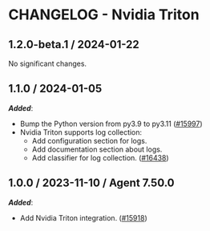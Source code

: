 # CHANGELOG - Nvidia Triton

<!-- towncrier release notes start -->

## 1.2.0-beta.1 / 2024-01-22

No significant changes.

## 1.1.0 / 2024-01-05

***Added***:

* Bump the Python version from py3.9 to py3.11 ([#15997](https://github.com/DataDog/integrations-core/pull/15997))
* Nvidia Triton supports log collection:
  - Add configuration section for logs.
  - Add documentation section about logs.
  - Add classifier for log collection. ([#16438](https://github.com/DataDog/integrations-core/pull/16438))

## 1.0.0 / 2023-11-10 / Agent 7.50.0

***Added***:

* Add Nvidia Triton integration. ([#15918](https://github.com/DataDog/integrations-core/pull/15918))
